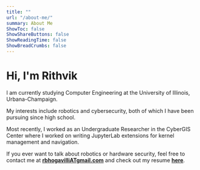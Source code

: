 ```yaml
---
title: ""
url: "/about-me/"
summary: About Me
ShowToc: false
ShowShareButtons: false
ShowReadingTime: false
ShowBreadCrumbs: false
---
```


# Hi, I'm Rithvik

I am currently studying Computer Engineering at the University of Illinois, Urbana-Champaign.

My interests include robotics and cybersecurity, both of which I have been pursuing since high school.

Most recently, I worked as an Undergraduate Researcher in the CyberGIS Center where I worked on writing JupyterLab extensions for kernel management and navigation.

If you ever want to talk about robotics or hardware security, feel free to contact me at <ins>**rbhogavilliATgmail.com**</ins> and check out my resume [**here**](/23resume.pdf).